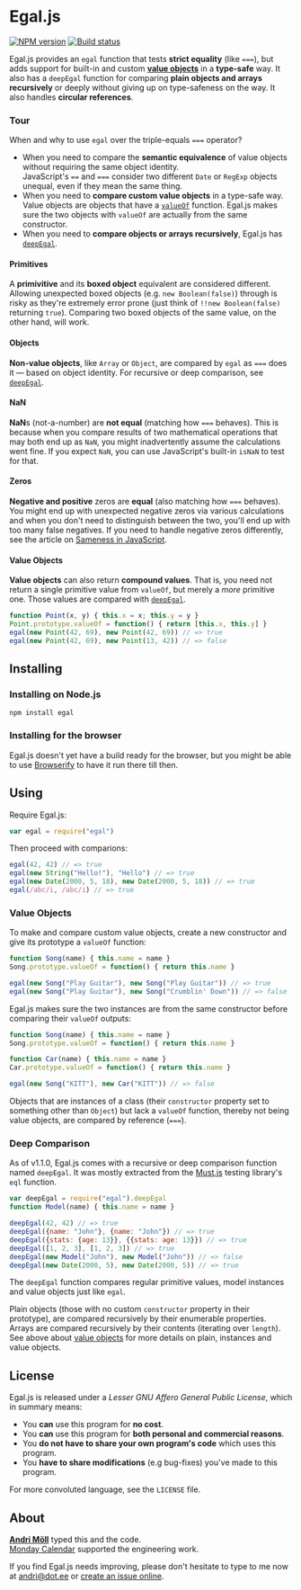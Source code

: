 Egal.js
=======
[![NPM version][npm-badge]](https://www.npmjs.com/package/egal)
[![Build status][travis-badge]](https://travis-ci.org/moll/js-egal)

Egal.js provides an `egal` function that tests **strict equality** (like
`===`), but adds support for built-in and custom [**value
objects**][value-object] in a **type-safe** way. It also has a `deepEgal`
function for comparing **plain objects and arrays recursively** or deeply
without giving up on type-safeness on the way. It also handles **circular
references**.

### Tour
When and why to use `egal` over the triple-equals `===` operator?

- When you need to compare the **semantic equivalence** of value objects without
  requiring the same object identity.  
  JavaScript's `==` and `===` consider two different `Date` or `RegExp` objects
  unequal, even if they mean the same thing.
- When you need to **compare custom value objects** in a type-safe way.  
  Value objects are objects that have a [`valueOf`][valueof] function. Egal.js
  makes sure the two objects with `valueOf` are actually from the same
  constructor.
- When you need to **compare objects or arrays recursively**, Egal.js has
  [`deepEgal`](#deep-comparison).

#### Primitives
A **primivitive** and its **boxed object** equivalent are considered different.
Allowing unexpected boxed objects (e.g. `new Boolean(false)`) through is risky
as they're extremely error prone (just think of `!!new Boolean(false)` returning
`true`).  Comparing two boxed objects of the same value, on the other hand, will
work.

#### Objects
**Non-value objects**, like `Array` or `Object`, are compared by `egal` as `===`
does it — based on object identity. For recursive or deep comparison, see
[`deepEgal`](#deep-comparison).

#### NaN
**NaN**s (not-a-number) are **not equal** (matching how `===` behaves). This is
because when you compare results of two mathematical operations that may both
end up as `NaN`, you might inadvertently assume the calculations went fine. If
you expect `NaN`, you can use JavaScript's built-in `isNaN` to test for that.

#### Zeros
**Negative and positive** zeros are **equal** (also matching how `===` behaves).
You might end up with unexpected negative zeros via various calculations and
when you don't need to distinguish between the two, you'll end up with too many
false negatives. If you need to handle negative zeros differently, see the
article on [Sameness in JavaScript][sameness].

#### Value Objects
**Value objects** can also return **compound values**. That is, you need not
return a single primitive value from `valueOf`, but merely a _more_ primitive
one. Those values are compared with [`deepEgal`](#deep-comparison).

```javascript
function Point(x, y) { this.x = x; this.y = y }
Point.prototype.valueOf = function() { return [this.x, this.y] }
egal(new Point(42, 69), new Point(42, 69)) // => true
egal(new Point(42, 69), new Point(13, 42)) // => false
```

[npm-badge]: https://img.shields.io/npm/v/egal.svg
[travis-badge]: https://travis-ci.org/moll/js-egal.png?branch=master
[value-object]: https://en.wikipedia.org/wiki/Value_object
[valueof]: https://developer.mozilla.org/en-US/docs/Web/JavaScript/Reference/Global_Objects/Object/valueOf
[sameness]: https://developer.mozilla.org/en-US/docs/Web/JavaScript/Guide/Sameness


Installing
----------
### Installing on Node.js
```
npm install egal
```

### Installing for the browser
Egal.js doesn't yet have a build ready for the browser, but you might be able to
use [Browserify][browserify] to have it run there till then.

[browserify]: https://github.com/substack/node-browserify


Using
-----
Require Egal.js:
```javascript
var egal = require("egal")
```

Then proceed with comparions:
```javascript
egal(42, 42) // => true
egal(new String("Hello!"), "Hello") // => true
egal(new Date(2000, 5, 18), new Date(2000, 5, 18)) // => true
egal(/abc/i, /abc/i) // => true
```

### Value Objects
To make and compare custom value objects, create a new constructor and give its
prototype a `valueOf` function:
```javascript
function Song(name) { this.name = name }
Song.prototype.valueOf = function() { return this.name }

egal(new Song("Play Guitar"), new Song("Play Guitar")) // => true
egal(new Song("Play Guitar"), new Song("Crumblin' Down")) // => false
```

Egal.js makes sure the two instances are from the same constructor before
comparing their `valueOf` outputs:
```javascript
function Song(name) { this.name = name }
Song.prototype.valueOf = function() { return this.name }

function Car(name) { this.name = name }
Car.prototype.valueOf = function() { return this.name }

egal(new Song("KITT"), new Car("KITT")) // => false
```

Objects that are instances of a class (their `constructor` property set to
something other than `Object`) but lack a `valueOf` function, thereby not being
value objects, are compared by reference (`===`).

### Deep Comparison
As of v1.1.0, Egal.js comes with a recursive or deep comparison function named
`deepEgal`. It was mostly extracted from the [Must.js][must] testing library's
`eql` function.

```javascript
var deepEgal = require("egal").deepEgal
function Model(name) { this.name = name }

deepEgal(42, 42) // => true
deepEgal({name: "John"}, {name: "John"}) // => true
deepEgal({stats: {age: 13}}, {{stats: age: 13}}) // => true
deepEgal([1, 2, 3], [1, 2, 3]) // => true
deepEgal(new Model("John"), new Model("John")) // => false
deepEgal(new Date(2000, 5), new Date(2000, 5)) // => true
```

The `deepEgal` function compares regular primitive values, model instances and
value objects just like `egal`.

Plain objects (those with no custom `constructor` property in their
prototype), are compared recursively by their enumerable properties.  Arrays are
compared recursively by their contents (iterating over `length`). See above
about [value objects](#value-objects) for more details on plain, instances and
value objects.

[must]: https://github.com/moll/js-must


License
-------
Egal.js is released under a *Lesser GNU Affero General Public License*, which in
summary means:

- You **can** use this program for **no cost**.
- You **can** use this program for **both personal and commercial reasons**.
- You **do not have to share your own program's code** which uses this program.
- You **have to share modifications** (e.g bug-fixes) you've made to this
  program.

For more convoluted language, see the `LICENSE` file.


About
-----
**[Andri Möll](http://themoll.com)** typed this and the code.  
[Monday Calendar](https://mondayapp.com) supported the engineering work.

If you find Egal.js needs improving, please don't hesitate to type to me now
at [andri@dot.ee][email] or [create an issue online][issues].

[email]: mailto:andri@dot.ee
[issues]: https://github.com/moll/js-egal/issues
